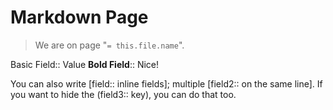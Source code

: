 # Markdown Page
> We are on page "`= this.file.name`".

Basic Field:: Value
**Bold Field**:: Nice!

You can also write [field:: inline fields]; multiple [field2:: on the same line].
If you want to hide the (field3:: key), you can do that too.